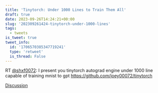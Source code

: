 ```yaml
---
title: 'Tinytorch: Under 1000 Lines to Train Them All'
draft: true
date: 2023-09-26T14:24:21+00:00
slug: '202309261424-tinytorch-under-1000-lines'
tags:
  - tweets
is_tweet: true
tweet_info:
  id: '1706570385347719241'
  type: 'retweet'
  is_thread: False
---
```




RT [@shxf0072](https://x.com/shxf0072): I present you tinytorch
autograd engine under 1000 line 
capable of training mnist to gpt
<https://github.com/joey00072/tinytorch>

[Discussion](https://x.com/sytelus/status/1706570385347719241)
